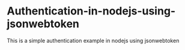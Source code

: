 # Authentication-in-nodejs-using-jsonwebtoken
This is a simple authentication example in nodejs using jsonwebtoken
